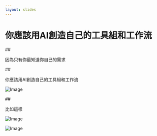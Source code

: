 ```yaml
---
layout: slides
---
```


# 你應該用AI創造自己的工具組和工作流

<div class="slide" id="slide0" data-slide="0">
## 

因為只有你最知道你自己的需求
</div>

<div class="slide" id="slide1" data-slide="1">
## 

你應該用AI創造自己的工具組和工作流

![Image](./Image1-1.png)
</div>

<div class="slide" id="slide2" data-slide="2">
## 

比如這樣

![Image](./Image2-1.png)

![Image](./Image2-2.png)
</div>
